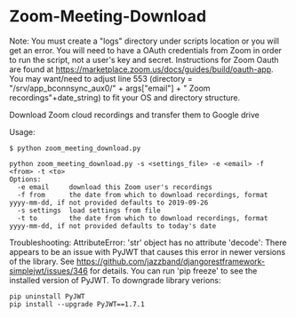 # Zoom-Meeting-Download

Note: You must create a "logs" directory under scripts location or you will get an error. You will need to have a OAuth credentials from Zoom in order to run the script, not a user's key and secret. Instructions for Zoom Oauth are found at https://marketplace.zoom.us/docs/guides/build/oauth-app. You may want/need to adjust line 553 (directory = "/srv/app_bconnsync_aux0/" + args["email"] + " Zoom recordings"+date_string) to fit your OS and directory structure.

Download Zoom cloud recordings and transfer them to Google drive

Usage:

```
$ python zoom_meeting_download.py

python zoom_meeting_download.py -s <settings_file> -e <email> -f <from> -t <to>
Options:
  -e email     download this Zoom user's recordings
  -f from      the date from which to download recordings, format yyyy-mm-dd, if not provided defaults to 2019-09-26
  -s settings  load settings from file
  -t to        the date from which to download recordings, format yyyy-mm-dd, if not provided defaults to today's date
  ```

Troubleshooting:
AttributeError: 'str' object has no attribute 'decode':
There appears to be an issue with PyJWT that causes this error in newer versions of the library. See https://github.com/jazzband/djangorestframework-simplejwt/issues/346 for details. You can run 'pip freeze' to see the installed version of PyJWT. To downgrade library verions:
```
pip uninstall PyJWT
pip install --upgrade PyJWT==1.7.1
```
